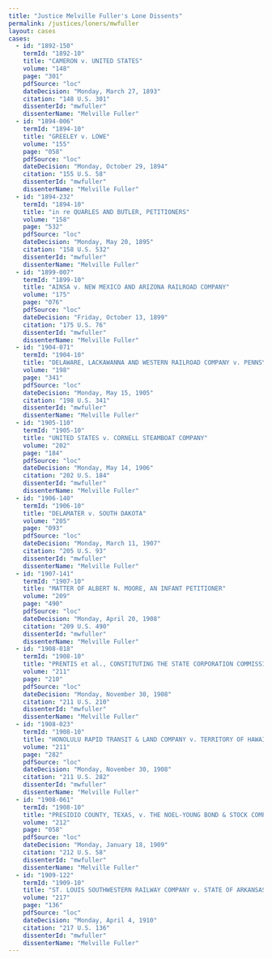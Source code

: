 ```yaml
---
title: "Justice Melville Fuller's Lone Dissents"
permalink: /justices/loners/mwfuller
layout: cases
cases:
  - id: "1892-150"
    termId: "1892-10"
    title: "CAMERON v. UNITED STATES"
    volume: "148"
    page: "301"
    pdfSource: "loc"
    dateDecision: "Monday, March 27, 1893"
    citation: "148 U.S. 301"
    dissenterId: "mwfuller"
    dissenterName: "Melville Fuller"
  - id: "1894-006"
    termId: "1894-10"
    title: "GREELEY v. LOWE"
    volume: "155"
    page: "058"
    pdfSource: "loc"
    dateDecision: "Monday, October 29, 1894"
    citation: "155 U.S. 58"
    dissenterId: "mwfuller"
    dissenterName: "Melville Fuller"
  - id: "1894-232"
    termId: "1894-10"
    title: "in re QUARLES AND BUTLER, PETITIONERS"
    volume: "158"
    page: "532"
    pdfSource: "loc"
    dateDecision: "Monday, May 20, 1895"
    citation: "158 U.S. 532"
    dissenterId: "mwfuller"
    dissenterName: "Melville Fuller"
  - id: "1899-007"
    termId: "1899-10"
    title: "AINSA v. NEW MEXICO AND ARIZONA RAILROAD COMPANY"
    volume: "175"
    page: "076"
    pdfSource: "loc"
    dateDecision: "Friday, October 13, 1899"
    citation: "175 U.S. 76"
    dissenterId: "mwfuller"
    dissenterName: "Melville Fuller"
  - id: "1904-071"
    termId: "1904-10"
    title: "DELAWARE, LACKAWANNA AND WESTERN RAILROAD COMPANY v. PENNSYLVANIA"
    volume: "198"
    page: "341"
    pdfSource: "loc"
    dateDecision: "Monday, May 15, 1905"
    citation: "198 U.S. 341"
    dissenterId: "mwfuller"
    dissenterName: "Melville Fuller"
  - id: "1905-110"
    termId: "1905-10"
    title: "UNITED STATES v. CORNELL STEAMBOAT COMPANY"
    volume: "202"
    page: "184"
    pdfSource: "loc"
    dateDecision: "Monday, May 14, 1906"
    citation: "202 U.S. 184"
    dissenterId: "mwfuller"
    dissenterName: "Melville Fuller"
  - id: "1906-140"
    termId: "1906-10"
    title: "DELAMATER v. SOUTH DAKOTA"
    volume: "205"
    page: "093"
    pdfSource: "loc"
    dateDecision: "Monday, March 11, 1907"
    citation: "205 U.S. 93"
    dissenterId: "mwfuller"
    dissenterName: "Melville Fuller"
  - id: "1907-141"
    termId: "1907-10"
    title: "MATTER OF ALBERT N. MOORE, AN INFANT PETITIONER"
    volume: "209"
    page: "490"
    pdfSource: "loc"
    dateDecision: "Monday, April 20, 1908"
    citation: "209 U.S. 490"
    dissenterId: "mwfuller"
    dissenterName: "Melville Fuller"
  - id: "1908-018"
    termId: "1908-10"
    title: "PRENTIS et al., CONSTITUTING THE STATE CORPORATION COMMISSION OF VIRGINIA, v. ATLANTIC COAST LINE COMPANY"
    volume: "211"
    page: "210"
    pdfSource: "loc"
    dateDecision: "Monday, November 30, 1908"
    citation: "211 U.S. 210"
    dissenterId: "mwfuller"
    dissenterName: "Melville Fuller"
  - id: "1908-023"
    termId: "1908-10"
    title: "HONOLULU RAPID TRANSIT & LAND COMPANY v. TERRITORY OF HAWAII, BY HEMENWAY, ATTORNEY GENERAL"
    volume: "211"
    page: "282"
    pdfSource: "loc"
    dateDecision: "Monday, November 30, 1908"
    citation: "211 U.S. 282"
    dissenterId: "mwfuller"
    dissenterName: "Melville Fuller"
  - id: "1908-061"
    termId: "1908-10"
    title: "PRESIDIO COUNTY, TEXAS, v. THE NOEL-YOUNG BOND & STOCK COMPANY"
    volume: "212"
    page: "058"
    pdfSource: "loc"
    dateDecision: "Monday, January 18, 1909"
    citation: "212 U.S. 58"
    dissenterId: "mwfuller"
    dissenterName: "Melville Fuller"
  - id: "1909-122"
    termId: "1909-10"
    title: "ST. LOUIS SOUTHWESTERN RAILWAY COMPANY v. STATE OF ARKANSAS"
    volume: "217"
    page: "136"
    pdfSource: "loc"
    dateDecision: "Monday, April 4, 1910"
    citation: "217 U.S. 136"
    dissenterId: "mwfuller"
    dissenterName: "Melville Fuller"
---
```

